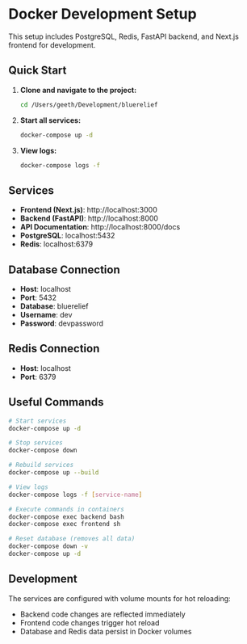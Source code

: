 # Docker Development Setup

This setup includes PostgreSQL, Redis, FastAPI backend, and Next.js frontend for development.

## Quick Start

1. **Clone and navigate to the project:**
   ```bash
   cd /Users/geeth/Development/bluerelief
   ```

2. **Start all services:**
   ```bash
   docker-compose up -d
   ```

3. **View logs:**
   ```bash
   docker-compose logs -f
   ```

## Services

- **Frontend (Next.js)**: http://localhost:3000
- **Backend (FastAPI)**: http://localhost:8000
- **API Documentation**: http://localhost:8000/docs
- **PostgreSQL**: localhost:5432
- **Redis**: localhost:6379

## Database Connection

- **Host**: localhost
- **Port**: 5432
- **Database**: bluerelief
- **Username**: dev
- **Password**: devpassword

## Redis Connection

- **Host**: localhost
- **Port**: 6379

## Useful Commands

```bash
# Start services
docker-compose up -d

# Stop services
docker-compose down

# Rebuild services
docker-compose up --build

# View logs
docker-compose logs -f [service-name]

# Execute commands in containers
docker-compose exec backend bash
docker-compose exec frontend sh

# Reset database (removes all data)
docker-compose down -v
docker-compose up -d
```

## Development

The services are configured with volume mounts for hot reloading:
- Backend code changes are reflected immediately
- Frontend code changes trigger hot reload
- Database and Redis data persist in Docker volumes
